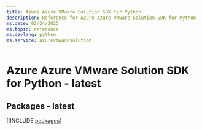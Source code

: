 ```yaml
---
title: Azure Azure VMware Solution SDK for Python
description: Reference for Azure Azure VMware Solution SDK for Python
ms.date: 02/24/2025
ms.topic: reference
ms.devlang: python
ms.service: azurevmwaresolution
---
```

# Azure Azure VMware Solution SDK for Python - latest
## Packages - latest
[!INCLUDE [packages](azure-vmware-solution-index.md)]